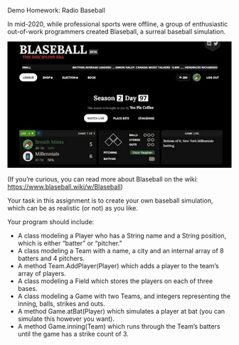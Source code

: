 Demo Homework: Radio Baseball

In mid-2020, while professional sports were offline, a group of enthusiastic out-of-work programmers created Blaseball, a surreal baseball simulation. 

![](screenshot.jpg)

(If you’re curious, you can read more about Blaseball on the wiki: https://www.blaseball.wiki/w/Blaseball)

Your task in this assignment is to create your own baseball simulation, which can be as realistic (or not) as you like.

Your program should include:
* A class modeling a Player who has a String name and a String position, which is either “batter” or “pitcher.”
* A class modeling a Team with a name, a city and an internal array of 8 batters and 4 pitchers.
* A method Team.AddPlayer(Player) which adds a player to the team’s array of players.
* A class modeling a Field which stores the players on each of three bases.
* A class modeling a Game with two Teams, and integers representing the inning, balls, strikes and outs.
* A method Game.atBat(Player) which simulates a player at bat (you can simulate this however you want).
* A method Game.inning(Team) which runs through the Team’s batters until the game has a strike count of 3.
